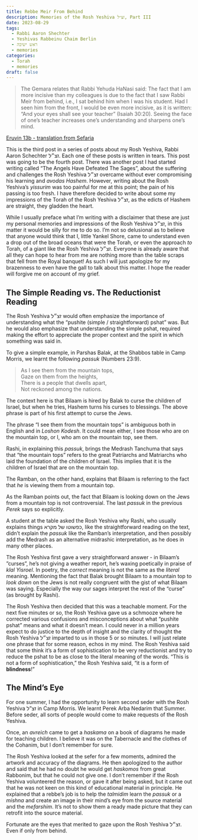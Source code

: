 ```yaml
---
title: Rebbe Meir From Behind
description: Memories of the Rosh Yeshiva זצ״ל, Part III
date: 2023-08-29
tags:
  - Rabbi Aaron Shechter
  - Yeshivas Rabbeinu Chaim Berlin
  - ראש ישיבה
  - memories
categories:
  - Torah
  - memories
draft: false
---
```


> The Gemara relates that Rabbi Yehuda HaNasi said: The fact that I am more incisive than my colleagues is due to the fact that I saw Rabbi Meir from behind, i.e., I sat behind him when I was his student. Had I seen him from the front, I would be even more incisive, as it is written: “And your eyes shall see your teacher” (Isaiah 30:20). Seeing the face of one’s teacher increases one’s understanding and sharpens one’s mind.

[Eruvin 13b - translation from Sefaria](https://www.sefaria.org/Eruvin.13b.5)

This is the third post in a series of posts about my Rosh Yeshiva, Rabbi Aaron Schechter זצ״ל. Each one of these posts is written in tears. This post was going to be the fourth post. There was another post I had started writing called “The Angels Have Defeated The Sages”, about the suffering and challenges the Rosh Yeshiva זצ״ל overcame without ever compromising his learning and _avodas Hashem_. However, writing about the Rosh Yeshiva’s _yissurim_ was too painful for me at this point; the pain of his passing is too fresh. I have therefore decided to write about some my impressions of the Torah of the Rosh Yeshiva זצ״ל, as the edicts of Hashem are straight, they gladden the heart.

While I usually preface what I’m writing with a disclaimer that these are just my personal memories and impressions of the Rosh Yeshiva זצ״ל, in this matter it would be silly for me to do so. I’m not so delusional as to believe that anyone would think that I, little Yankel Shore, came to understand even a drop out of the broad oceans that were the Torah, or even the approach _to_ Torah, of a giant like the Rosh Yeshiva זצ״ל. Everyone is already aware that all they can hope to hear from me are nothing more than the table scraps that fell from the Royal banquet! As such I will just apologize for my brazenness to even have the gall to talk about this matter. I hope the reader will forgive me on account of my grief.

## The Simple Reading vs. The Reductionist Reading

The Rosh Yeshiva זצ״ל would often emphasize the importance of understanding what the “pushite (simple / straightforward) pshat” was. But he would also emphasize that understanding the simple pshat, required making the effort to appreciate the proper context and the spirit in which something was said in.

To give a simple example, in Parshas Balak, at the Shabbos table in Camp Morris, we learnt the following _passuk_ (Numbers 23:9).

> As I see them from the mountain tops, \
> Gaze on them from the heights, \
> There is a people that dwells apart, \
> Not reckoned among the nations.

The context here is that Bilaam is hired by Balak to curse the children of Israel, but when he tries, Hashem turns his curses to blessings. The above phrase is part of his first attempt to curse the Jews.

The phrase “I see them from the mountain tops” is ambiguous both in English and in _Loshon_ _Kodesh_. It could mean either, I see those who are on the mountain top, or I, who am on the mountain top, see them.

Rashi, in explaining this _passuk_, brings the Medrash Tanchuma that says that “the mountain tops” refers to the great Patriarchs and Matriarchs who laid the foundation of the children of Israel. This implies that it is the children of Israel that are on the mountain top.

The Ramban, on the other hand, explains that Bilaam is referring to the fact that _he_ is viewing them from a mountain top.

As the Ramban points out, the fact that Bilaam is looking down on the Jews from a mountain top is not controversial. The last _passuk_ in the previous _Perek_ says so explicitly.

A student at the table asked the Rosh Yeshiva why Rashi, who usually explains things כפשוטו של מקרא, like the straightforward reading on the text, didn’t explain the _passuk_ like the Ramban’s interpretation, and then possibly add the Medrash as an alternative midrashic interpretation, as he does in many other places.

The Rosh Yeshiva first gave a very straightforward answer - in Bilaam’s ”curses”, he’s not giving a weather report, he’s waxing poetically in praise of _klal Yisroel_. In poetry, the _correct_ meaning is not the same as the _literal_ meaning. Mentioning the fact that Balak brought Bilaam to a mountain top to _look down_ on the Jews is not really congruent with the gist of what Bilaam was saying. Especially the way our sages interpret the rest of the “curse” (as brought by Rashi).

The Rosh Yeshiva then decided that this was a teachable moment. For the next five minutes or so, the Rosh Yeshiva gave us a schmooze where he corrected various confusions and misconceptions about what “pushite pshat” means and what it doesn’t mean. I could never in a million years expect to do justice to the depth of insight and the clarity of thought the Rosh Yeshiva זצ״ל imparted to us in those 5 or so minutes. I will just relate one phrase that for some reason, echos in my mind. The Rosh Yeshiva said that some think it’s a form of sophistication to be very reductionist and try to reduce the pshat to be as close to the literal meaning of the words. “This is not a form of sophistication,” the Rosh Yeshiva said, “it is a form of **blindness**!”

## The Mind’s Eye

For one summer, I had the opportunity to learn second seder with the Rosh Yeshiva זצ”ל in Camp Morris. We learnt Perek Arba Nedarim that Summer. Before seder, all sorts of people would come to make requests of the Rosh Yeshiva.

Once, an _avreich_ came to get a _haskama_ on a book of diagrams he made for teaching children. I believe it was on the Tabernacle and the clothes of the Cohanim, but I don’t remember for sure.

The Rosh Yeshiva looked at the sefer for a few moments, admired the artwork and accuracy of the diagrams. He then apologized to the author and said that he had no doubt he would get _haskomos_ from great Rabbonim, but that he could not give one. I don’t remember if the Rosh Yeshiva volunteered the reason, or gave it after being asked, but it came out that he was not keen on this kind of educational material in principle. He explained that a rebbe’s job is to help the _talmidim_ learn the _passuk_ or a _mishna_ and create an image in their mind’s eye from the source material and the _mefarshim_. It’s not to show them a ready made picture that they can retrofit into the source material.

Fortunate are the eyes that merited to gaze upon the Rosh Yeshiva זצ״ל. Even if only from behind.
